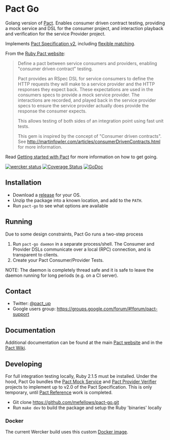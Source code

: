 # Pact Go

Golang version of [Pact](http://pact.io). Enables consumer driven contract testing, providing a mock service and
DSL for the consumer project, and interaction playback and verification for the service Provider project.

Implements [Pact Specification v2](https://github.com/pact-foundation/pact-specification/tree/version-2),
including [flexible matching](http://docs.pact.io/documentation/matching.html).

From the [Ruby Pact website](https://github.com/realestate-com-au/pact):

> Define a pact between service consumers and providers, enabling "consumer driven contract" testing.
>
>Pact provides an RSpec DSL for service consumers to define the HTTP requests they will make to a service provider and the HTTP responses they expect back.
>These expectations are used in the consumers specs to provide a mock service provider. The interactions are recorded, and played back in the service provider
>specs to ensure the service provider actually does provide the response the consumer expects.
>
>This allows testing of both sides of an integration point using fast unit tests.
>
>This gem is inspired by the concept of "Consumer driven contracts". See http://martinfowler.com/articles/consumerDrivenContracts.html for more information.


Read [Getting started with Pact](http://dius.com.au/2016/02/03/microservices-pact/) for more information on
how to get going.


[![wercker status](https://app.wercker.com/status/273436f3ec1ec8e6ea348b81e93aeea1/s/master "wercker status")](https://app.wercker.com/project/bykey/273436f3ec1ec8e6ea348b81e93aeea1)
[![Coverage Status](https://coveralls.io/repos/github/mefellows/pact-go/badge.svg?branch=master)](https://coveralls.io/github/mefellows/pact-go?branch=master)
[![GoDoc](https://godoc.org/github.com/mefellows/pact-go?status.svg)](https://godoc.org/github.com/mefellows/pact-go)

## Installation

* Download a [release](https://github.com/mefellows/pact-go/releases) for your OS.
* Unzip the package into a known location, and add to the `PATH`.
* Run `pact-go` to see what options are available

## Running

Due to some design constraints, Pact Go runs a two-step process

1. Run `pact-go daemon` in a separate process/shell. The Consumer and Provider
DSLs communicate over a local (RPC) connection, and is transparent to clients.
1. Create your Pact Consumer/Provider Tests.

NOTE: The daemon is completely thread safe and it is safe to leave the daemon
running for long periods (e.g. on a CI server).

## Contact

* Twitter: [@pact_up](https://twitter.com/pact_up)
* Google users group: https://groups.google.com/forum/#!forum/pact-support

## Documentation

Additional documentation can be found at the main [Pact website](http://pact.io) and in the [Pact Wiki](https://github.com/realestate-com-au/pact/wiki).

## Developing

For full integration testing locally, Ruby 2.1.5 must be installed. Under the hood, Pact Go bundles the [Pact Mock Service]() and [Pact Provider Verifier]() projects to implement up to v2.0 of the Pact Specification. This is only temporary, until [Pact Reference](https://github.com/pact-foundation/pact-reference/) work is completed.

* Git clone https://github.com/mefellows/pact-go.git
* Run `make dev` to build the package and setup the Ruby 'binaries' locally

### Docker

The current Wercker build uses this custom [Docker image](https://github.com/mefellows/pact-go-docker-build).
